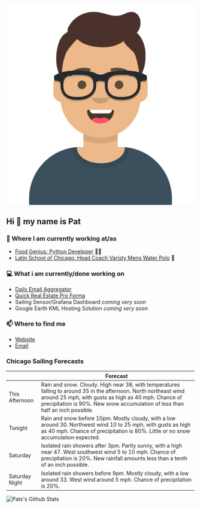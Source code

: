 [![Social banner for p-j-falconer](https://raw.githubusercontent.com/P-J-FALCONER/P-J-FALCONER/master/assets/avataaars.svg)](https://patfalconer.com/)
## Hi :wave: my name is Pat

### 💼 Where I am currently working at/as
- [Food Genius: Python Developer](https://getfoodgenius.com/) 🍔🐍
- [Latin School of Chicago: Head Coach Varisty Mens Water Polo](https://www.latinschool.org/) 🤽


### 💻 What i am currently/done working on
 - [Daily Email Aggregator](https://github.com/P-J-FALCONER/dott_daily_mail)
 - [Quick Real Estate Pro Forma](https://github.com/P-J-FALCONER/henry)
 - Sailing Sensor/Grafana Dashboard *coming very soon*
 - Google Earth KML Hosting Solution *coming very soon*

### 📫 Where to find me
 - [Website](https://patfalconer.com/)
 - [Email](mailto:patrick.j.falconer@gmail.com)


### Chicago Sailing Forecasts
|   | Forecast  |
|---|---|
| This Afternoon | Rain and snow. Cloudy. High near 38, with temperatures falling to around 35 in the afternoon. North northeast wind around 25 mph, with gusts as high as 40 mph. Chance of precipitation is 90%. New snow accumulation of less than half an inch possible. |
| Tonight | Rain and snow before 10pm. Mostly cloudy, with a low around 30. Northwest wind 10 to 25 mph, with gusts as high as 40 mph. Chance of precipitation is 80%. Little or no snow accumulation expected. |
| Saturday | Isolated rain showers after 3pm. Partly sunny, with a high near 47. West southwest wind 5 to 10 mph. Chance of precipitation is 20%. New rainfall amounts less than a tenth of an inch possible. |
| Saturday Night | Isolated rain showers before 9pm. Mostly cloudy, with a low around 33. West wind around 5 mph. Chance of precipitation is 20%. |

![Pats's Github Stats](https://github-readme-stats.vercel.app/api?username=p-j-falconer&show_icons=true&theme=radical)
